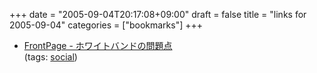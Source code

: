 +++
date = "2005-09-04T20:17:08+09:00"
draft = false
title = "links for 2005-09-04"
categories = ["bookmarks"]
+++

<ul>
	<li>
		<div><a href="http://www.wikihouse.com/whiteband/">FrontPage - ホワイトバンドの問題点</a></div>
		<div>(tags: <a href="http://del.icio.us/nobu666/social">social</a>)</div>
	</li>
</ul>
